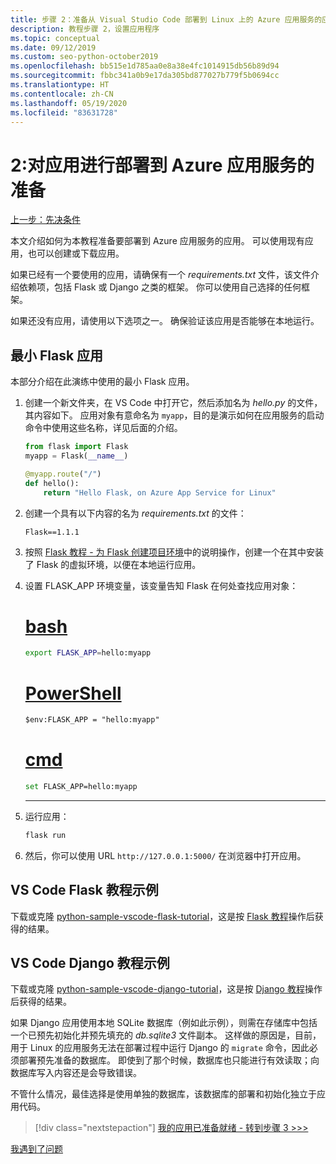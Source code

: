 ```yaml
---
title: 步骤 2：准备从 Visual Studio Code 部署到 Linux 上的 Azure 应用服务的应用
description: 教程步骤 2，设置应用程序
ms.topic: conceptual
ms.date: 09/12/2019
ms.custom: seo-python-october2019
ms.openlocfilehash: bb515e1d785aa0e8a38e4fc1014915db56b89d94
ms.sourcegitcommit: fbbc341a0b9e17da305bd877027b779f5b0694cc
ms.translationtype: HT
ms.contentlocale: zh-CN
ms.lasthandoff: 05/19/2020
ms.locfileid: "83631728"
---
```

# <a name="2-prepare-your-app-for-deployment-to-azure-app-service"></a>2:对应用进行部署到 Azure 应用服务的准备

[上一步：先决条件](tutorial-deploy-app-service-on-linux-01.md)

本文介绍如何为本教程准备要部署到 Azure 应用服务的应用。 可以使用现有应用，也可以创建或下载应用。

如果已经有一个要使用的应用，请确保有一个 *requirements.txt* 文件，该文件介绍依赖项，包括 Flask 或 Django 之类的框架。 你可以使用自己选择的任何框架。

如果还没有应用，请使用以下选项之一。 确保验证该应用是否能够在本地运行。

## <a name="minimal-flask-app"></a>最小 Flask 应用

本部分介绍在此演练中使用的最小 Flask 应用。

1. 创建一个新文件夹，在 VS Code 中打开它，然后添加名为 *hello.py* 的文件，其内容如下。 应用对象有意命名为 `myapp`，目的是演示如何在应用服务的启动命令中使用这些名称，详见后面的介绍。

    ```python
    from flask import Flask
    myapp = Flask(__name__)

    @myapp.route("/")
    def hello():
        return "Hello Flask, on Azure App Service for Linux"
    ```

1. 创建一个具有以下内容的名为 *requirements.txt* 的文件：

    ```text
    Flask==1.1.1
    ```

1. 按照 [Flask 教程 - 为 Flask 创建项目环境](https://code.visualstudio.com/docs/python/tutorial-flask#create-a-project-environment-for-flask)中的说明操作，创建一个在其中安装了 Flask 的虚拟环境，以便在本地运行应用。

1. 设置 FLASK_APP 环境变量，该变量告知 Flask 在何处查找应用对象：

   # <a name="bash"></a>[bash](#tab/bash)

    ```bash
    export FLASK_APP=hello:myapp
    ```

    # <a name="powershell"></a>[PowerShell](#tab/powershell)

    ```ps
    $env:FLASK_APP = "hello:myapp"
    ```

    # <a name="cmd"></a>[cmd](#tab/cmd)

    ```bash
    set FLASK_APP=hello:myapp
    ```

    ---

1. 运行应用：

    ```cmd
    flask run
    ```

1. 然后，你可以使用 URL `http://127.0.0.1:5000/` 在浏览器中打开应用。

## <a name="vs-code-flask-tutorial-sample"></a>VS Code Flask 教程示例

下载或克隆 [python-sample-vscode-flask-tutorial](https://github.com/Microsoft/python-sample-vscode-flask-tutorial)，这是按 [Flask 教程](https://code.visualstudio.com/docs/python/tutorial-flask)操作后获得的结果。

## <a name="vs-code-django-tutorial-sample"></a>VS Code Django 教程示例

下载或克隆 [python-sample-vscode-django-tutorial](https://github.com/Microsoft/python-sample-vscode-django-tutorial)，这是按 [Django 教程](https://code.visualstudio.com/docs/python/tutorial-django)操作后获得的结果。

如果 Django 应用使用本地 SQLite 数据库（例如此示例），则需在存储库中包括一个已预先初始化并预先填充的 *db.sqlite3* 文件副本。 这样做的原因是，目前，用于 Linux 的应用服务无法在部署过程中运行 Django 的 `migrate` 命令，因此必须部署预先准备的数据库。 即使到了那个时候，数据库也只能进行有效读取；向数据库写入内容还是会导致错误。

不管什么情况，最佳选择是使用单独的数据库，该数据库的部署和初始化独立于应用代码。

> [!div class="nextstepaction"]
> [我的应用已准备就绪 - 转到步骤 3 >>>](tutorial-deploy-app-service-on-linux-03.md)

[我遇到了问题](https://www.research.net/r/PWZWZ52?tutorial=vscode-appservice-python&step=02-prepare-app)
